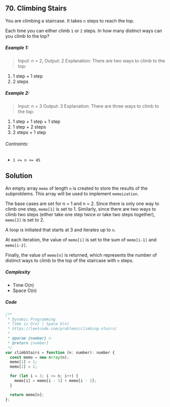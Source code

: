 ## 70. Climbing Stairs

You are climbing a staircase. It takes `n` steps to reach the top.

Each time you can either climb `1` or `2` steps. In how many distinct ways can you climb to the top?

##### Example 1:

> Input: n = 2,
> Output: 2
> Explanation: There are two ways to climb to the top:

1. 1 step + 1 step
2. 2 steps

##### Example 2:

> Input: n = 3
> Output: 3
> Explanation: There are three ways to climb to the top:

1. 1 step + 1 step + 1 step
2. 1 step + 2 steps
3. 2 steps + 1 step

###### Contraints:

- `1 <= n <= 45`

## Solution

An empty array `memo` of length `n` is created to store the results of the subproblems. This array will be used to implement `memoization`.

The base cases are set for n = 1 and n = 2. Since there is only one way to climb one step, `memo[1]` is set to 1. Similarly, since there are two ways to climb two steps (either take one step twice or take two steps together), `memo[2]` is set to 2.

A loop is initiated that starts at 3 and iterates up to `n`.

At each iteration, the value of `memo[i]` is set to the sum of `memo[i-1]` and `memo[i-2]`.

Finally, the value of `memo[n]` is returned, which represents the number of distinct ways to climb to the top of the staircase with `n` steps.

##### Complexity

- Time O(n)
- Space O(n)

##### Code

```javascript
/**
 * Dynamic Programming
 * Time is O(n) | Space O(n)
 * https://leetcode.com/problems/climbing-stairs/
 *
 * @param {number} n
 * @return {number}
 */
var climbStairs = function (n: number): number {
  const memo = new Array(n);
  memo[1] = 1;
  memo[2] = 2;

  for (let i = 3; i <= n; i++) {
    memo[i] = memo[i - 1] + memo[i - 2];
  }

  return memo[n];
};
```
